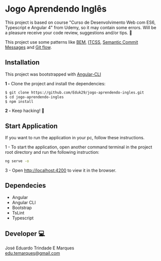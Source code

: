 # Jogo Aprendendo Inglês

This project is based on course "Curso de Desenvolvimento Web com ES6, Typescript e Angular 4" from Udemy, so it may contain some errors. Will be a pleasure receive your code review, suggestions and/or tips. :raised_hands:

This project use some patterns like [BEM](http://getbem.com/), [ITCSS](https://speakerdeck.com/dafed/managing-css-projects-with-itcss), [Semantic Commit Messages](https://gist.github.com/joshbuchea/6f47e86d2510bce28f8e7f42ae84c716) and [Git flow](https://nvie.com/posts/a-successful-git-branching-model/).

## Installation
This project was bootstrapped with [Angular-CLI](https://cli.angular.io/)

**1 -** Clone the project and install the dependencies:
```bash
$ git clone https://github.com/Eduk29/jogo-aprendendo-ingles.git
$ cd jogo-aprendendo-ingles
$ npm install
```
**2 -** Keep hacking! :metal:

## Start Application

If you want to run the application in your pc, follow these instructions. 

1 - To start the application, open another command terminal in the project root directory and run the following instruction:
```bash
ng serve -o
```

3 - Open [http://localhost:4200](http://localhost:4200) to view it in the browser.

## Dependecies
  
  - Angular
  - Angular CLI
  - Bootstrap
  - TsLint
  - Typescript

## Developer :computer:

José Eduardo Trindade E Marques  
edu.temarques@gmail.com

